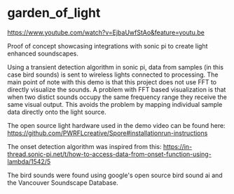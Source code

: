 # garden_of_light

https://www.youtube.com/watch?v=EjbaUwfStAo&feature=youtu.be

Proof of concept showcasing integrations with sonic pi to create light enhanced soundscapes.

Using a transient detection algorithm in sonic pi, data from samples (in this case bird sounds) is sent to wireless lights connected to processing. The main point of note with this demo is that this project does not use FFT to directly visualize the sounds. A problem with FFT based visualization is that when two distict sounds occupy the same frequency range they receive the same visual output. This avoids the problem by mapping individual sample data directly onto the light source.

The open source light hardware used in the demo video can be found here: https://github.com/PWRFLcreative/Spore#installationrun-instructions

The onset detection algorithm was inspired from this: https://in-thread.sonic-pi.net/t/how-to-access-data-from-onset-function-using-lambda/1542/5

The bird sounds were found using google's open source bird sound ai and the Vancouver Soundscape Database. 

